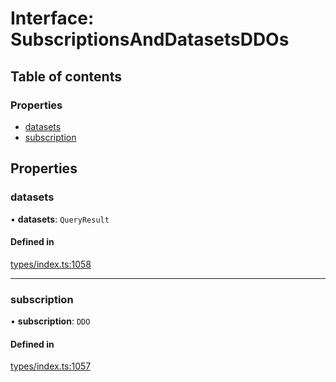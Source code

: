 # Interface: SubscriptionsAndDatasetsDDOs

## Table of contents

### Properties

- [datasets](SubscriptionsAndDatasetsDDOs.md#datasets)
- [subscription](SubscriptionsAndDatasetsDDOs.md#subscription)

## Properties

### datasets

• **datasets**: `QueryResult`

#### Defined in

[types/index.ts:1058](https://github.com/nevermined-io/react-components/blob/8455fbd/catalog/src/types/index.ts#L1058)

___

### subscription

• **subscription**: `DDO`

#### Defined in

[types/index.ts:1057](https://github.com/nevermined-io/react-components/blob/8455fbd/catalog/src/types/index.ts#L1057)
